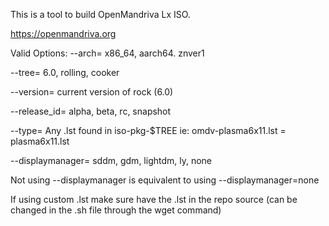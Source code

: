This is a tool to build OpenMandriva Lx ISO.

https://openmandriva.org

Valid Options:
--arch= x86_64, aarch64. znver1

--tree= 6.0, rolling, cooker

--version= current version of rock (6.0)

--release_id= alpha, beta, rc, snapshot

--type= Any .lst found in iso-pkg-$TREE ie: omdv-plasma6x11.lst = plasma6x11.lst

--displaymanager= sddm, gdm, lightdm, ly, none

Not using --displaymanager is equivalent to using --displaymanager=none

If using custom .lst make sure have the .lst in the repo source (can be changed in the .sh file through the wget command)


